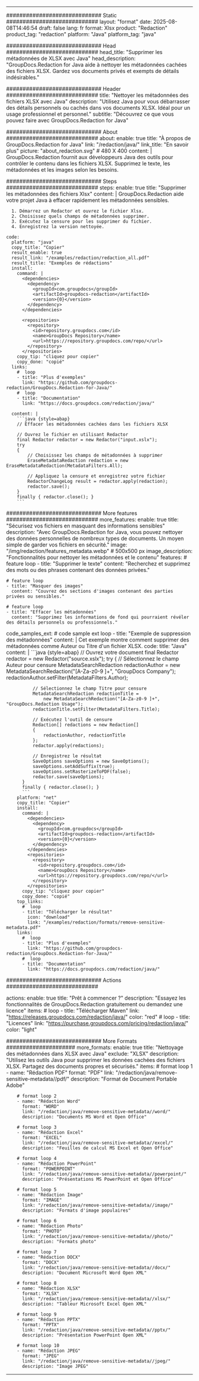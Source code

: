 
---
############################# Static ############################
layout: "format"
date:  2025-08-08T14:46:54
draft: false
lang: fr
format: Xlsx
product: "Redaction"
product_tag: "redaction"
platform: "Java"
platform_tag: "java"

############################# Head ############################
head_title: "Supprimer les métadonnées de XLSX avec Java"
head_description: "GroupDocs.Redaction for Java aide à nettoyer les métadonnées cachées des fichiers XLSX. Gardez vos documents privés et exempts de détails indésirables."

############################# Header ############################
title: "Nettoyer les métadonnées des fichiers XLSX avec Java" 
description: "Utilisez Java pour vous débarrasser des détails personnels ou cachés dans vos documents XLSX. Idéal pour un usage professionnel et personnel."
subtitle: "Découvrez ce que vous pouvez faire avec GroupDocs.Redaction for Java" 

############################# About ############################
about:
    enable: true
    title: "À propos de GroupDocs.Redaction for Java"
    link: "/redaction/java/"
    link_title: "En savoir plus"
    picture: "about_redaction.svg" # 480 X 400
    content: |
       GroupDocs.Redaction fournit aux développeurs Java des outils pour contrôler le contenu dans les fichiers XLSX. Supprimez le texte, les métadonnées et les images selon les besoins.

############################# Steps ############################
steps:
    enable: true
    title: "Supprimer les métadonnées des fichiers Xlsx"
    content: |
      GroupDocs.Redaction aide votre projet Java à effacer rapidement les métadonnées sensibles.
      
      1. Démarrez un Redactor et ouvrez le fichier Xlsx.
      2. Choisissez quels champs de métadonnées supprimer.
      3. Exécutez la censure pour les supprimer du fichier.
      4. Enregistrez la version nettoyée.
   
    code:
      platform: "java"
      copy_title: "Copier"
      result_enable: true
      result_link: "/examples/redaction/redaction_all.pdf"
      result_title: "Exemples de rédactions"
      install:
        command: |
          <dependencies>
            <dependency>
              <groupId>com.groupdocs</groupId>
              <artifactId>groupdocs-redaction</artifactId>
              <version>{0}</version>
            </dependency>
          </dependencies>

          <repositories>
            <repository>
              <id>repository.groupdocs.com</id>
              <name>GroupDocs Repository</name>
              <url>https://repository.groupdocs.com/repo/</url>
            </repository>
          </repositories>
        copy_tip: "cliquez pour copier"
        copy_done: "copié"
      links:
        #  loop
        - title: "Plus d'exemples"
          link: "https://github.com/groupdocs-redaction/GroupDocs.Redaction-for-Java/"
        #  loop
        - title: "Documentation"
          link: "https://docs.groupdocs.com/redaction/java/"
          
      content: |
        ```java {style=abap}
        // Effacer les métadonnées cachées dans les fichiers XLSX

        // Ouvrez le fichier en utilisant Redactor
        final Redactor redactor = new Redactor("input.xslx");
        try
        {
            // Choisissez les champs de métadonnées à supprimer
            EraseMetadataRedaction redaction = new EraseMetadataRedaction(MetadataFilters.All);

            // Appliquez la censure et enregistrez votre fichier
            RedactorChangeLog result = redactor.apply(redaction);
            redactor.save();
        }
        finally { redactor.close(); }
        ```            


############################# More features ############################
more_features:
  enable: true
  title: "Sécurisez vos fichiers en masquant des informations sensibles"
  description: "Avec GroupDocs.Redaction for Java, vous pouvez nettoyer des données personnelles de nombreux types de documents. Un moyen simple de garder vos fichiers en sécurité."
  image: "/img/redaction/features_metadata.webp" # 500x500 px
  image_description: "Fonctionnalités pour nettoyer les métadonnées et le contenu"
  features:
    # feature loop
    - title: "Supprimer le texte"
      content: "Recherchez et supprimez des mots ou des phrases contenant des données privées."

    # feature loop
    - title: "Masquer des images"
      content: "Couvrez des sections d'images contenant des parties privées ou sensibles."

    # feature loop
    - title: "Effacer les métadonnées"
      content: "Supprimez les informations de fond qui pourraient révéler des détails personnels ou professionnels."
      
  code_samples_ext:
    # code sample ext loop
    - title: "Exemple de suppression des métadonnées"
      content: |
        Cet exemple montre comment supprimer des métadonnées comme Auteur ou Titre d'un fichier XLSX.
      code:
        title: "Java"
        content: |
          ```java {style=abap}
          //  Ouvrez votre document
          final Redactor redactor = new Redactor("source.xslx");
          try
          {
              // Sélectionnez le champ Auteur pour censure
              MetadataSearchRedaction redactionAuthor = 
                  new MetadataSearchRedaction("[A-Za-z0-9 ]+", "GroupDocs Company");
              redactionAuthor.setFilter(MetadataFilters.Author);

              // Sélectionnez le champ Titre pour censure
              MetadataSearchRedaction redactionTitle = 
                  new MetadataSearchRedaction("[A-Za-z0-9 ]+", "GroupDocs.Redaction Usage");
              redactionTitle.setFilter(MetadataFilters.Title);

              // Exécutez l'outil de censure
              Redaction[] redactions = new Redaction[]
              {
                  redactionAuthor, redactionTitle
              };
              redactor.apply(redactions);

              // Enregistrez le résultat
              SaveOptions saveOptions = new SaveOptions();
              saveOptions.setAddSuffix(true);
              saveOptions.setRasterizeToPDF(false);
              redactor.save(saveOptions);
          }
          finally { redactor.close(); }
          ```
        platform: "net"
        copy_title: "Copier"
        install:
          command: |
            <dependencies>
              <dependency>
                <groupId>com.groupdocs</groupId>
                <artifactId>groupdocs-redaction</artifactId>
                <version>{0}</version>
              </dependency>
            </dependencies>
            <repositories>
              <repository>
                <id>repository.groupdocs.com</id>
                <name>GroupDocs Repository</name>
                <url>https://repository.groupdocs.com/repo/</url>
              </repository>
            </repositories>
          copy_tip: "cliquez pour copier"
          copy_done: "copié"
        top_links:
          #  loop
          - title: "Télécharger le résultat"
            icon: "download"
            link: "/examples/redaction/formats/remove-sensitive-metadata.pdf"
        links:
          #  loop
          - title: "Plus d'exemples"
            link: "https://github.com/groupdocs-redaction/GroupDocs.Redaction-for-Java/"
          #  loop
          - title: "Documentation"
            link: "https://docs.groupdocs.com/redaction/java/"


############################# Actions ############################

actions:
  enable: true
  title: "Prêt à commencer ?"
  description: "Essayez les fonctionnalités de GroupDocs.Redaction gratuitement ou demandez une licence"
  items:
    #  loop
    - title: "Télécharger Maven"
      link: "https://releases.groupdocs.com/redaction/java/"
      color: "red"
        #  loop
    - title: "Licences"
      link: "https://purchase.groupdocs.com/pricing/redaction/java/"
      color: "light"


############################# More Formats #####################
more_formats:
    enable: true
    title: "Nettoyage des métadonnées dans XLSX avec Java"
    exclude: "XLSX"
    description: "Utilisez les outils Java pour supprimer les données cachées des fichiers XLSX. Partagez des documents propres et sécurisés."
    items: 
        # format loop 1
        - name: "Rédaction PDF"
          format: "PDF"
          link: "/redaction/java/remove-sensitive-metadata//pdf/"
          description: "Format de Document Portable Adobe"

        # format loop 2
        - name: "Rédaction Word"
          format: "WORD"
          link: "/redaction/java/remove-sensitive-metadata//word/"
          description: "Documents MS Word et Open Office"
          
        # format loop 3
        - name: "Rédaction Excel"
          format: "EXCEL"
          link: "/redaction/java/remove-sensitive-metadata//excel/"
          description: "Feuilles de calcul MS Excel et Open Office"

        # format loop 4
        - name: "Rédaction PowerPoint"
          format: "POWERPOINT"
          link: "/redaction/java/remove-sensitive-metadata//powerpoint/"
          description: "Présentations MS PowerPoint et Open Office"

        # format loop 5
        - name: "Rédaction Image"
          format: "IMAGE"
          link: "/redaction/java/remove-sensitive-metadata//image/"
          description: "Formats d'image populaires"

        # format loop 6
        - name: "Rédaction Photo"
          format: "PHOTO"
          link: "/redaction/java/remove-sensitive-metadata//photo/"
          description: "Formats photo"

        # format loop 7
        - name: "Rédaction DOCX"
          format: "DOCX"
          link: "/redaction/java/remove-sensitive-metadata//docx/"
          description: "Document Microsoft Word Open XML"
          
        # format loop 8
        - name: "Rédaction XLSX"
          format: "XLSX"
          link: "/redaction/java/remove-sensitive-metadata//xlsx/"
          description: "Tableur Microsoft Excel Open XML"
          
        # format loop 9
        - name: "Rédaction PPTX"
          format: "PPTX"
          link: "/redaction/java/remove-sensitive-metadata//pptx/"
          description: "Présentation PowerPoint Open XML"

        # format loop 10
        - name: "Rédaction JPEG"
          format: "JPEG"
          link: "/redaction/java/remove-sensitive-metadata//jpeg/"
          description: "Image JPEG"


---